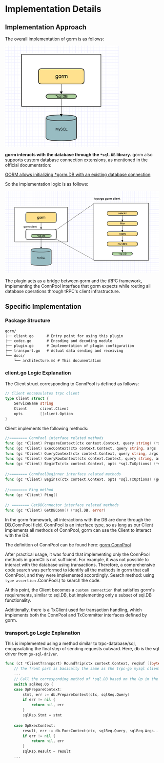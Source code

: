 # Implementation Details

## Implementation Approach

The overall implementation of gorm is as follows:

![Gorm Introduction](resource/introduce.png)

**gorm interacts with the database through the `*sql.DB` library.**
gorm also supports custom database connection extensions, as mentioned in the official documentation:

[GORM allows initializing *gorm.DB with an existing database connection](https://gorm.io/docs/connecting_to_the_database.html)

So the implementation logic is as follows:

![Architecture Diagram](resource/architecture.png)

The plugin acts as a bridge between gorm and the tRPC framework, implementing the ConnPool interface that gorm expects while routing all database operations through tRPC's client infrastructure.

## Specific Implementation

### Package Structure
```
gorm/
├── client.go      # Entry point for using this plugin
├── codec.go       # Encoding and decoding module  
├── plugin.go      # Implementation of plugin configuration
├── transport.go   # Actual data sending and receiving
└── docs/
    └── architecture.md # This documentation
```

### client.go Logic Explanation

The Client struct corresponding to ConnPool is defined as follows:

```go
// Client encapsulates trpc client
type Client struct {
    ServiceName string
    Client      client.Client
    opts        []client.Option
}
```

Client implements the following methods:

```go
//======== ConnPool interface related methods
func (gc *Client) PrepareContext(ctx context.Context, query string) (*sql.Stmt, error)
func (gc *Client) ExecContext(ctx context.Context, query string, args ...interface{}) (sql.Result, error)
func (gc *Client) QueryContext(ctx context.Context, query string, args ...interface{}) (*sql.Rows, error)
func (gc *Client) QueryRowContext(ctx context.Context, query string, args ...interface{}) *sql.Row
func (gc *Client) BeginTx(ctx context.Context, opts *sql.TxOptions) (*sql.Tx, error)

//======== ConnPoolBeginner interface related methods
func (gc *Client) BeginTx(ctx context.Context, opts *sql.TxOptions) (gorm.ConnPool, error)

//======== Ping method
func (gc *Client) Ping()

// ======== GetDBConnector interface related methods
func (gc *Client) GetDBConn() (*sql.DB, error)
```

In the gorm framework, all interactions with the DB are done through the DB.ConnPool field. ConnPool is an interface type, so as long as our Client implements all methods of ConnPool, gorm can use the Client to interact with the DB.

The definition of ConnPool can be found here: [gorm ConnPool](https://github.com/go-gorm/gorm/blob/master/interfaces.go)

After practical usage, it was found that implementing only the ConnPool methods in gormCli is not sufficient. For example, it was not possible to interact with the database using transactions. Therefore, a comprehensive code search was performed to identify all the methods in gorm that call ConnPool, and they were implemented accordingly. Search method: using `type assertion` .ConnPool.( to search the code.

At this point, the Client becomes a `custom connection` that satisfies gorm's requirements, similar to sql.DB, but implementing only a subset of sql.DB functionality.

Additionally, there is a TxClient used for transaction handling, which implements both the ConnPool and TxCommitter interfaces defined by gorm.

### transport.go Logic Explanation

This is implemented using a method similar to trpc-database/sql, encapsulating the final step of sending requests outward. Here, db is the sql driver from `go-sql-driver`.

```go
func (ct *ClientTransport) RoundTrip(ctx context.Context, reqBuf []byte,
    // The front part is basically the same as the trpc-go mysql client RoundTrip method
    ...
    // Call the corresponding method of *sql.DB based on the Op in the request parameters, then return the result
    switch sqlReq.Op {
    case OpPrepareContext:
        stmt, err := db.PrepareContext(ctx, sqlReq.Query)
        if err != nil {
            return nil, err
        }
        sqlRsp.Stmt = stmt

    case OpExecContext:
        result, err := db.ExecContext(ctx, sqlReq.Query, sqlReq.Args...)
        if err != nil {
            return nil, err
        }
        sqlRsp.Result = result
    ...
```